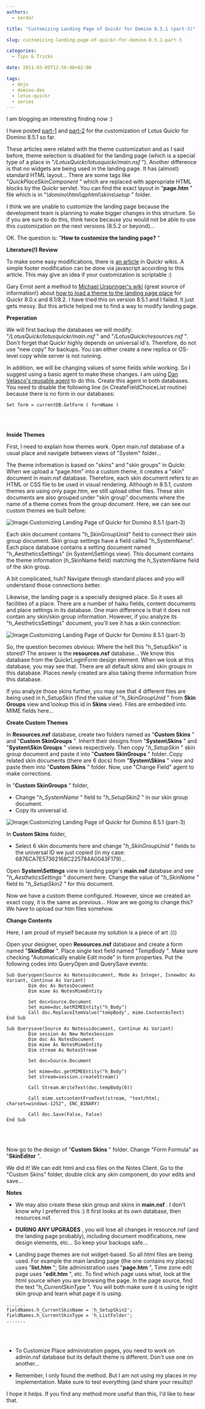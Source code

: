 ```yaml
---
authors:
  - serdar

title: "Customizing Landing Page of Quickr for Domino 8.5.1 (part-3)"

slug: customizing-landing-page-of-quickr-for-domino-8.5.1-part-3

categories:
  - Tips & Tricks

date: 2011-03-05T12:56:40+02:00

tags:
  - dojo
  - domino-dev
  - lotus-quickr
  - series
---
```


I am blogging an interesting finding now :)

I have posted [part-1](2011-01-customizing-quickr-for-domino-8.5.1-part-1.md) and [part-2](2011-02-customizing-quickr-for-domino-8.5.1-part-2.md) for the customization of Lotus Quickr for Domino 8.5.1 so far.
<!-- more -->
These articles were related with the theme customization and as I said before, theme selection is disabled for the landing page (which is a special type of a place in "*/LotusQuickr/lotusquickr/main.nsf* "). Another difference is that no widgets are being used in the landing page. It has (almost) standard HTML layout... There are some tags like "*QuickPlaceSkinComponent* " which are replaced with appropriate HTML blocks by the Quickr servlet. You can find the exact layout in "**page.htm** " file which is in "*\\domino\\html\\qphtml\\skins\\setup* " folder.

I think we are unable to customize the landing page because the development team is planning to make bigger changes in this structure. So if you are sure to do this, think twice because you would not be able to use this customization on the next versions (8.5.2 or beyond)...

OK. The question is: "**How to customize the landing page?** "

**Literature(!) Review**

To make some easy modifications, there is [an article](http://www-10.lotus.com/ldd/lqwiki.nsf/dx/Editing_the_footer_links_in_a_Quickr_Domino_Place) in Quickr wikis. A simple footer modification can be done via javascript according to this article. This may give an idea if your customization is scriptable :)

Gary Ernst sent a method to [Michael Urspringer's wiki](http://www.urspringer.de/quickr) (great source of information!) about [how to load a theme to the landing page place](http://wiki.urspringer.de/doku.php/qfaq/development/how_to_change_the_design_of_the_quickr_landing_page) for Quickr 8.0.x and 8.1/8.2. I have tried this on version 8.5.1 and I failed. It just gets messy. But this article helped me to find a way to modify landing page.

**Preperation**

We will first backup the databases we will modify: "*/LotusQuickr/lotusquickr/main.nsf* " and "*/LotusQuickr/resources.nsf* ". Don't forget that Quickr highly depends on universal id's. Therefore, do not use "new copy" for backups. You can either create a new replica or OS-level copy while server is not running.

In addition, we will be changing values of some fields while working. So I suggest using a basic agent to make these changes. I am using [Dan Velasco's reusable agent](http://www.dominopower.com/issues/issue200003/reuse001) to do this. Create this agent in both databases. You need to disable the following line (in CreateFieldChoiceList routine) because there is no form in our databases:

```
Set form = currentDB.GetForm ( formName )
```

<br />

<br />

**Inside Themes**

First, I need to explain how themes work. Open main.nsf database of a usual place and navigate between views of "System" folder...

The theme information is based on "skins" and "skin groups" in Quickr. When we upload a "page.htm" into a custom theme, it creates a "skin" document in main.nsf database. Therefore, each skin document refers to an HTML or CSS file to be used in visual rendering. Although in 8.5.1, custom themes are using only page.htm, we still upload other files. These skin documents are also grouped under "skin group" documents where the name of a theme comes from the group document. Here, we can see our custom themes we built before:

![Image:Customizing Landing Page of Quickr for Domino 8.5.1 (part-3)](../../images/imported/customizing-landing-page-of-quickr-for-domino-8-5-1-part-3-M2.gif)

Each skin document contains "h_SkinGroupUnid" field to connect their skin group document. Skin group settings have a field called "h_SystemName". Each place database contains a setting document named "h_AestheticsSettings" (in System\\Settings view). This document contains the theme information (h_SkinName field) matching the h_SystemName field of the skin group.

A bit complicated, huh? Navigate through standard places and you will understand those connections better.

Likewise, the landing page is a specially designed place. So it uses all facilities of a place. There are a number of haiku fields, content documents and place settings in its database. One main difference is that it does not contain any skin/skin group information. However, if you analyze its "h_AestheticsSettings" document, you'll see it has a skin connection:

![Image:Customizing Landing Page of Quickr for Domino 8.5.1 (part-3)](../../images/imported/customizing-landing-page-of-quickr-for-domino-8-5-1-part-3-M3.gif)

So, the question becomes obvious: Where the hell this "h_SetupSkin" is stored? The answer is the **resources.nsf** database... We know this database from the QuickrLoginForm design element. When we look at this database, you may see that. There are all default skins and skin groups in this database. Places newly created are also taking theme information from this database.

If you analyze those skins further, you may see that 4 different files are being used in h_SetupSkin (find the value of "*h_SkinGroupUnid* " from **Skin Groups** view and lookup this id in **Skins** view). Files are embedded into MIME fields here...

**Create Custom Themes**

In **Resources.nsf** database, create two folders named as "**Custom Skins** " and "**Custom SkinGroups** ". Inherit their designs from "**System\\Skins** " and "**System\\Skin Groups** " views respectively. Then copy "*h_SetupSkin* " skin group document and paste it into "**Custom SkinGroups** " folder. Copy related skin documents (there are 6 docs) from "**System\\Skins** " view and paste them into "**Custom Skins** " folder. Now, use "Change Field" agent to make corrections.

In "**Custom SkinGroups** " folder,

- Change "*h_SystemName* " field to "*h_SetupSkin2* " in our skin group document.
- Copy its universal id.

![Image:Customizing Landing Page of Quickr for Domino 8.5.1 (part-3)](../../images/imported/customizing-landing-page-of-quickr-for-domino-8-5-1-part-3-M4.gif)

In **Custom Skins** folder,

- Select 6 skin documents here and change "*h_SkinGroupUnid* " fields to the universal ID we just copied (in my case: 6876CA7E57362168C225784A0043F179)...

Open **System\\Settings** view in landing page's **main.nsf** database and see "*h_AestheticsSettings* " document here. Change the value of "*h_SkinName* " field to "*h_SetupSkin2* " for this document.

Now we have a custom theme configured. However, since we created an exact copy, it is the same as previous... How are we going to change this? We have to upload our htm files somehow.

**Change Contents**

Here, I am proud of myself because my solution is a piece of art :)))

Open your designer, open **Resources.nsf** database and create a form named "**SkinEditor** ". Place single text field named "*TempBody* ". Make sure checking "Automatically enable Edit mode" in form properties. Put the following codes into QueryOpen and QuerySave events:

```
Sub Queryopen(Source As Notesuidocument, Mode As Integer, Isnewdoc As Variant, Continue As Variant)
        Dim doc As NotesDocument
        Dim mime As NotesMimeEntity        
       
        Set doc=Source.Document
        Set mime=doc.GetMIMEEntity("h_Body")        
        Call doc.ReplaceItemValue("tempBody", mime.ContentAsText)
End Sub

Sub Querysave(Source As Notesuidocument, Continue As Variant)
        Dim session As New NotesSession        
        Dim doc As NotesDocument
        Dim mime As NotesMimeEntity        
        Dim stream As NotesStream
       
        Set doc=Source.Document
       
        Set mime=doc.getMIMEEntity("h_Body")
        Set stream=session.createStream()
       
        Call Stream.WriteText(doc.tempBody(0))
       
        Call mime.setcontentFromText(stream, "text/html; charset=windows-1252", ENC_BINARY)
       
        Call doc.Save(False, False)        
End Sub
```

<br />

<br />

Now go to the design of "**Custom Skins** " folder. Change "Form Formula" as "**SkinEditor** ".

We did it! We can edit html and css files on the Notes Client. Go to the "Custom Skins" folder, double click any skin component, do your edits and save...

**Notes**

- We may also create these skin group and skins in **main.nsf** . I don't know why I preferred this :) It first looks at its own database, then resources.nsf.

- **DURING ANY UPGRADES** , you will lose all changes in resource.nsf (and the landing page probably), including document modifications, new design elements, etc... So keep your backups safe...

- Landing page themes are not widget-based. So all html files are being used. For example the main landing page (the one contains my places) uses "**list.htm** "; Site administration uses "**page.htm** ", Time zone edit page uses "**edit.htm** ", etc. To find which page uses what, look at the html source when you are browsing the page. In the page source, find the text "*h_CurrentSkinType* ". You will both make sure it is using te right skin group and learn what page it is using.

```
.......
fieldNames.h_CurrentSkinName = 'h_SetupSkin2';
fieldNames.h_CurrentSkinType = 'h_ListFolder';
.......
```

<br />

<br />

- To Customize Place administration pages, you need to work on admin.nsf database but its default theme is different. Don't use one on another...

- Remember, I only found the method. But I am not using my places in my implementation. Make sure to test everything (and share your results)!

I hope it helps. If you find any method more useful than this, I'd like to hear that.
